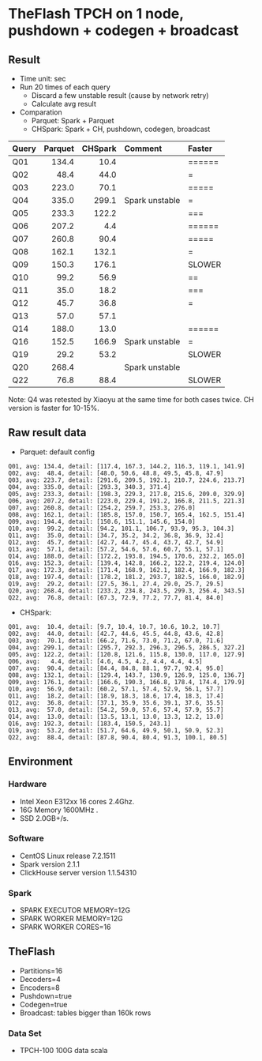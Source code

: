 # TheFlash TPCH on 1 node, pushdown + codegen + broadcast

## Result

* Time unit: sec
* Run 20 times of each query
    * Discard a few unstable result (cause by network retry)
    * Calculate avg result
* Comparation
    * Parquet: Spark + Parquet
    * CHSpark: Spark + CH, pushdown, codegen, broadcast

| Query    | Parquet | CHSpark | Comment         | Faster |
| -------- | ------: | ------: | :-------------- | :----- |
| Q01      |  134.4  |   10.4  |                 | ====== |
| Q02      |   48.4  |   44.0  |                 | =      |
| Q03      |  223.0  |   70.1  |                 | =====  |
| Q04      |  335.0  |  299.1  | Spark unstable  | =      |
| Q05      |  233.3  |  122.2  |                 | ===    |
| Q06      |  207.2  |    4.4  |                 | ====== |
| Q07      |  260.8  |   90.4  |                 | =====  |
| Q08      |  162.1  |  132.1  |                 | =      |
| Q09      |  150.3  |  176.1  |                 | SLOWER |
| Q10      |   99.2  |   56.9  |                 | ==     |
| Q11      |   35.0  |   18.2  |                 | ===    |
| Q12      |   45.7  |   36.8  |                 | =      |
| Q13      |   57.0  |   57.1  |                 |        |
| Q14      |  188.0  |   13.0  |                 | ====== |
| Q16      |  152.5  |  166.9  | Spark unstable  | =      |
| Q19      |   29.2  |   53.2  |                 | SLOWER |
| Q20      |  268.4  |         | Spark unstable  |        |
| Q22      |   76.8  |   88.4  |                 | SLOWER |

Note:
Q4 was retested by Xiaoyu at the same time for both cases twice. CH version is faster for 10-15%.

## Raw result data
* Parquet: default config
```
Q01, avg: 134.4, detail: [117.4, 167.3, 144.2, 116.3, 119.1, 141.9]
Q02, avg:  48.4, detail: [48.0, 50.6, 48.8, 49.5, 45.8, 47.9]
Q03, avg: 223.7, detail: [291.6, 209.5, 192.1, 210.7, 224.6, 213.7]
Q04, avg: 335.0, detail: [293.3, 340.3, 371.4]
Q05, avg: 233.3, detail: [198.3, 229.3, 217.8, 215.6, 209.0, 329.9]
Q06, avg: 207.2, detail: [223.0, 229.4, 191.2, 166.8, 211.5, 221.3]
Q07, avg: 260.8, detail: [254.2, 259.7, 253.3, 276.0]
Q08, avg: 162.1, detail: [185.8, 157.0, 150.7, 165.4, 162.5, 151.4]
Q09, avg: 194.4, detail: [150.6, 151.1, 145.6, 154.0]
Q10, avg:  99.2, detail: [94.2, 101.1, 106.7, 93.9, 95.3, 104.3]
Q11, avg:  35.0, detail: [34.7, 35.2, 34.2, 36.8, 36.9, 32.4]
Q12, avg:  45.7, detail: [42.7, 44.7, 45.4, 43.7, 42.7, 54.9]
Q13, avg:  57.1, detail: [57.2, 54.6, 57.6, 60.7, 55.1, 57.1]
Q14, avg: 188.0, detail: [172.2, 193.8, 194.5, 170.6, 232.2, 165.0]
Q16, avg: 152.3, detail: [139.4, 142.8, 166.2, 122.2, 219.4, 124.0]
Q17, avg: 172.3, detail: [171.4, 168.9, 162.1, 182.4, 166.9, 182.3]
Q18, avg: 197.4, detail: [178.2, 181.2, 293.7, 182.5, 166.0, 182.9]
Q19, avg:  29.2, detail: [27.5, 36.1, 27.4, 29.0, 25.7, 29.5]
Q20, avg: 268.4, detail: [233.2, 234.8, 243.5, 299.3, 256.4, 343.5]
Q22, avg:  76.8, detail: [67.3, 72.9, 77.2, 77.7, 81.4, 84.0]
```
* CHSpark:
```
Q01, avg:  10.4, detail: [9.7, 10.4, 10.7, 10.6, 10.2, 10.7]
Q02, avg:  44.0, detail: [42.7, 44.6, 45.5, 44.8, 43.6, 42.8]
Q03, avg:  70.1, detail: [66.2, 71.6, 73.0, 71.2, 67.0, 71.6]
Q04, avg: 299.1, detail: [295.7, 292.3, 296.3, 296.5, 286.5, 327.2]
Q05, avg: 122.2, detail: [120.8, 121.6, 115.8, 130.0, 117.0, 127.9]
Q06, avg:   4.4, detail: [4.6, 4.5, 4.2, 4.4, 4.4, 4.5]
Q07, avg:  90.4, detail: [84.4, 84.8, 88.1, 97.7, 92.4, 95.0]
Q08, avg: 132.1, detail: [129.4, 143.7, 130.9, 126.9, 125.0, 136.7]
Q09, avg: 176.1, detail: [166.6, 190.3, 166.8, 178.4, 174.4, 179.9]
Q10, avg:  56.9, detail: [60.2, 57.1, 57.4, 52.9, 56.1, 57.7]
Q11, avg:  18.2, detail: [18.9, 18.3, 18.6, 17.4, 18.3, 17.4]
Q12, avg:  36.8, detail: [37.1, 35.9, 35.6, 39.1, 37.6, 35.5]
Q13, avg:  57.0, detail: [54.2, 59.0, 57.6, 57.4, 57.9, 55.7]
Q14, avg:  13.0, detail: [13.5, 13.1, 13.0, 13.3, 12.2, 13.0]
Q16, avg: 192.3, detail: [183.4, 150.5, 243.1]
Q19, avg:  53.2, detail: [51.7, 64.6, 49.9, 50.1, 50.9, 52.3]
Q22, avg:  88.4, detail: [87.8, 90.4, 80.4, 91.3, 100.1, 80.5]
```

## Environment

### Hardware
* Intel Xeon E312xx 16 cores 2.4Ghz.
* 16G Memory 1600MHz .
* SSD 2.0GB+/s.

### Software
* CentOS Linux release 7.2.1511
* Spark version 2.1.1
* ClickHouse server version 1.1.54310

### Spark
* SPARK EXECUTOR MEMORY=12G
* SPARK WORKER MEMORY=12G
* SPARK WORKER CORES=16

## TheFlash
* Partitions=16
* Decoders=4
* Encoders=8
* Pushdown=true
* Codegen=true
* Broadcast: tables bigger than 160k rows

### Data Set
* TPCH-100 100G data scala

